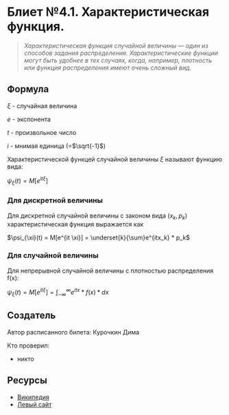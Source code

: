 # Блиет №4.1. Характеристическая функция.

> *Характеристическая функция случайной величины — один из способов задания распределения. Характеристические функции могут быть удобнее в тех случаях, когда, например, плотность или функция распределения имеют очень сложный вид.*

## Формула

$\xi$ - случайная величина

$e$ - экспонента

$t$ - произвольное число

$i$ - мнимая единица (=$\sqrt{-1}$)

Характеристической функцей случайной величины $\xi$ называют функцию вида:

$\psi_{\xi}(t) = M[e^{it \xi}]$

### Для дискретной величины

Для дискретной случайной величины с законом вида $(x_k,p_k)$ характеристическая функция выражается как

$\psi_{\xi}(t) = M[e^{it \xi}] = \underset{k}{\sum}e^{itx_k} * p_k$

### Для случайной величины

Для непрерывной случайной величины с плотностью распределения f(x):

$\psi_{\xi}(t) = M[e^{it \xi}] = \int_{-\infty}^{\infty}e^{itx} * f(x) * dx$

## Создатель

Автор расписанного билета: Курочкин Дима

Кто проверил:
- никто

## Ресурсы
- [Википедия](https://ru.wikipedia.org/wiki/Характеристическая_функция_случайной_величины)
- [Левый сайт](https://www.matburo.ru/ex_tv.php?p1=tvhar)
